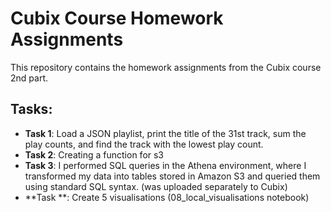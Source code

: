 # Cubix Course Homework Assignments

This repository contains the homework assignments from the Cubix course 2nd part.

## Tasks:
- **Task 1**: Load a JSON playlist, print the title of the 31st track, sum the play counts, and find the track with the lowest play count.
- **Task 2**: Creating  a function for s3 
- **Task 3**: I performed SQL queries in the Athena environment, where I transformed my data into tables stored in Amazon S3 and queried them using standard SQL syntax.
(was uploaded separately to Cubix)
- **Task **: Create 5 visualisations (08_local_visualisations notebook)
